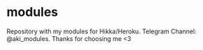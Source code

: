 # modules
Repository with my modules for Hikka/Heroku. 
Telegram Channel: @aki_modules. 
Thanks for choosing me <3
